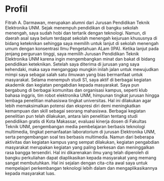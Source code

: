 # Profil
Fitrah A. Darmawan, merupakan alumni dari Jurusan Pendidikan Teknik Elektronika UNM. Sejak menempuh pendidikan di bangku sekolah menengah, saya sudah hobi dan tertarik dengan teknologi. Namun, di daerah asal saya belum terdapat sekolah menengah kejuruan khususnya di bidang keteknikan sehingga saya memilih untuk lanjut di sekolah menengah umum dengan konsentrasi Ilmu Pengetahuan ALam (IPA). Ketika lanjut pada jenjang perguruan tinggi, saya memilih Jurusan Pendidikan Teknik Elektronika UNM karena ingin mengembangkan minat dan bakat di bidang pendidikan keteknikan. Setelah saya diterima di jurusan yang saya kehendaki, maka saya menganggap mungkin inilah jalan untuk mewujudkan mimpi saya sebagai salah satu ilmuwan yang bias bermanfaat untuk masyarakat. 
Selama menempuh studi S1, saya aktif di berbagai kegiatan akademik dan kegiatan pengabdian kepada masyarakat. Saya pun bergabung di berbagai komunitas dan organisasi kampus, seperti klub bahasa inggris, tim robot elektronika UNM, himpunan tingkat jurusan hingga lembaga penelitian mahasiswa tingkat universitas. Hal ini dilakukan agar lebih memaksimalkan potensi dan ekspresi diri demi meningkatkan kemampuan dan skill sebagai seorang mahasiswa. Berbagai kegiatan penelitian pun telah dilakukan, antara lain penelitian tentang studi pendidikan gratis di Kota Makassar, evaluasi kinerja dosen di Fakultas Teknik UNM, pengembangan media pembelajaran berbasis teknologi multimedia, tingkat pemanfaatan laboratorium di jurusan Elektronika UNM, serta pengembangan soal tes berbasis multimedia. Namun dari beberapa aktivitas dan kegiatan kampus yang sempat dilakukan, kegiatan pengabdian masyarakat merupakan kegiatan yang paling berkesan dan meninggalkan rasa bangga tersendiri. Hal ini dikarenakan ilmu yang telah diperoleh di bangku perkuliahan dapat diaplikasikan kepada masyarakat yang memang sangat membutuhkan. Hal ini sejalan dengan cita-cita awal saya untuk mempelajari perkembangan teknologi lebih dalam dan mengaplikasikannya kepada masyarakat luas.

